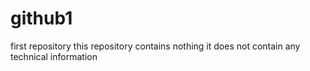 # github1
first repository
this repository contains nothing 
it does not contain any technical information
